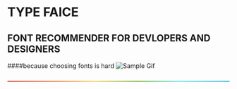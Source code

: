 # **TYPE FAICE** 
## FONT RECOMMENDER FOR DEVLOPERS AND DESIGNERS
####because choosing fonts is hard
![Sample Gif](readmeImages/gif.gif)

![rainbow divider](readmeImages/rainbow.png)
